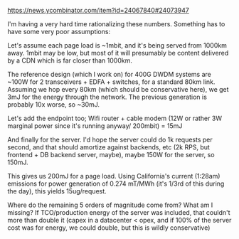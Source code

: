 https://news.ycombinator.com/item?id=24067840#24073947

I'm having a very hard time rationalizing these numbers. Something has to have some very poor assumptions:

Let's assume each page load is ~1mbit, and it's being served from 1000km away. 1mbit may be low, but most of it will presumably be content delivered by a CDN which is far closer than 1000km.

The reference design (which I work on) for 400G DWDM systems are ~100W for 2 transceivers + EDFA + switches, for a standard 80km link. Assuming we hop every 80km (which should be conservative here), we get 3mJ for the energy through the network. The previous generation is probably 10x worse, so ~30mJ.

Let's add the endpoint too; Wifi router + cable modem (12W or rather 3W marginal power since it's running anyway/ 200mbit) = 15mJ

And finally for the server. I'd hope the server could do 1k requests per second, and that should amortize against backends, etc (2k RPS, but frontend + DB backend server, maybe), maybe 150W for the server, so 150mJ.

This gives us 200mJ for a page load. Using California's current (1:28am) emissions for power generation of 0.274 mT/MWh (it's 1/3rd of this during the day), this yields 15ug/request.

Where do the remaining 5 orders of magnitude come from? What am I missing? If TCO/production energy of the server was included, that couldn't more than double it (capex in a datacenter < opex, and if 100% of the server cost was for energy, we could double, but this is wildly conservative) 
